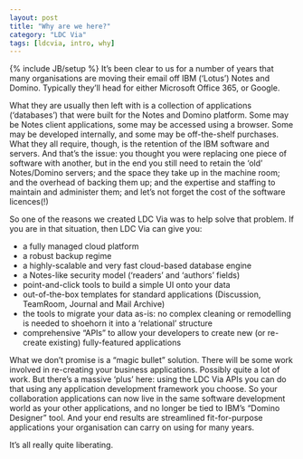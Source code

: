 ```yaml
---
layout: post
title: "Why are we here?"
category: "LDC Via"
tags: [ldcvia, intro, why]
---
```

{% include JB/setup %}
It’s been clear to us for a number of years that many organisations are moving their email off IBM (‘Lotus’) Notes and Domino. Typically they’ll head for either Microsoft Office 365, or Google.

What they are usually then left with is a collection of applications (‘databases’) that were built for the Notes and Domino platform. Some may be Notes client applications, some may be accessed using a browser. Some may be developed internally, and some may be off-the-shelf purchases. What they all require, though, is the retention of the IBM software and servers. And that’s the issue: you thought you were replacing one piece of software with another, but in the end you still need to retain the ‘old’ Notes/Domino servers; and the space they take up in the machine room; and the overhead of backing them up; and the expertise and staffing to maintain and administer them; and let’s not forget the cost of the software licences(!) 

So one of the reasons we created LDC Via was to help solve that problem. If you are in that situation, then LDC Via can give you:

* a fully managed cloud platform
* a robust backup regime
* a highly-scalable and very fast cloud-based database engine
* a Notes-like security model (‘readers’ and ‘authors’ fields) 
* point-and-click tools to build a simple UI onto your data
* out-of-the-box templates for standard applications (Discussion, TeamRoom, Journal and Mail Archive)
* the tools to migrate your data as-is: no complex cleaning or remodelling is needed to shoehorn it into a ‘relational’ structure
* comprehensive “APIs” to allow your developers to create new (or re-create existing) fully-featured applications

What we don’t promise is a “magic bullet” solution. There will be some work involved in re-creating your business applications. Possibly quite a lot of work. But there’s a massive ‘plus’ here: using the LDC Via APIs you can do that using any application development framework you choose. So your collaboration applications can now live in the same software development world as your other applications, and no longer be tied to IBM’s “Domino Designer” tool. And your end results are streamlined fit-for-purpose applications your organisation can carry on using for many years.

It’s all really quite liberating.
